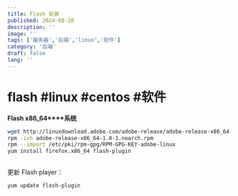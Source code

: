 ```yaml
---
title: Flash 安装
published: 2024-08-20
description: ''
image: ''
tags: ['服务器','后端','linux','软件']
category: '后端'
draft: false 
lang: ''
---
```



# flash #linux #centos #软件

**Flash x86_64****系统**  
  
```sh
wget http://linuxdownload.adobe.com/adobe-release/adobe-release-x86_64-1.0-1.noarch.rpm  
rpm -ivh adobe-release-x86_64-1.0-1.noarch.rpm  
rpm --import /etc/pki/rpm-gpg/RPM-GPG-KEY-adobe-linux  
yum install firefox.x86_64 flash-plugin  
  
```

更新 Flash player：  

```sh
yum update flash-plugin
```
